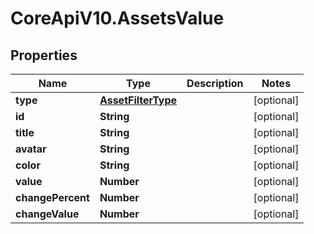 # CoreApiV10.AssetsValue

## Properties
Name | Type | Description | Notes
------------ | ------------- | ------------- | -------------
**type** | [**AssetFilterType**](AssetFilterType.md) |  | [optional] 
**id** | **String** |  | [optional] 
**title** | **String** |  | [optional] 
**avatar** | **String** |  | [optional] 
**color** | **String** |  | [optional] 
**value** | **Number** |  | [optional] 
**changePercent** | **Number** |  | [optional] 
**changeValue** | **Number** |  | [optional] 


